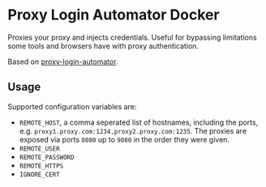 # Proxy Login Automator Docker

Proxies your proxy and injects credentials. Useful for bypassing limitations some tools and browsers have with proxy authentication. 

Based on [proxy-login-automator](https://github.com/sjitech/proxy-login-automator).

## Usage

Supported configuration variables are:

* `REMOTE_HOST`, a comma seperated list of hostnames, including the ports, e.g. `proxy1.proxy.com:1234,proxy2.proxy.com:1235`. The proxies are exposed via ports `8080` up to `9080` in the order they were given. 
* `REMOTE_USER`
* `REMOTE_PASSWORD`
* `REMOTE_HTTPS`
* `IGNORE_CERT`



